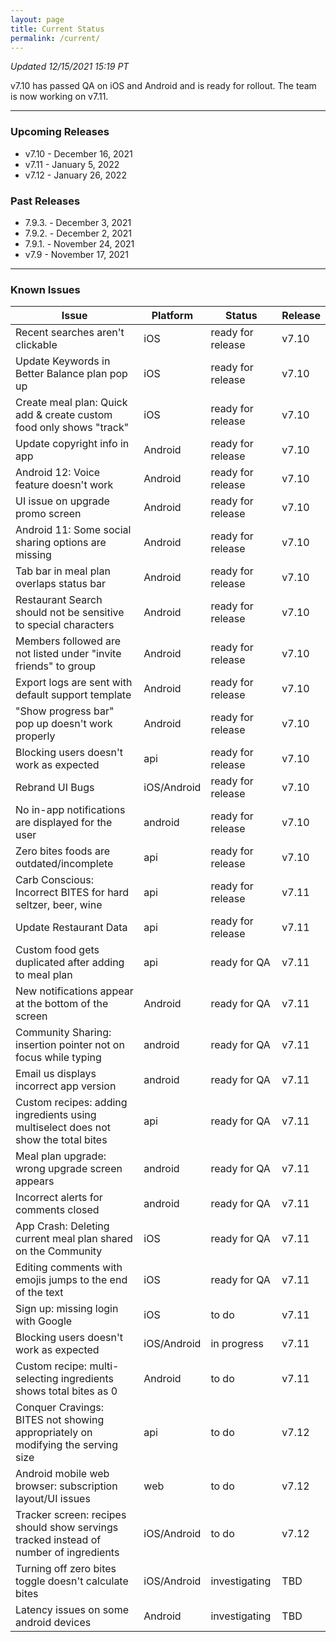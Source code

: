 ```yaml
---
layout: page
title: Current Status
permalink: /current/
---
```


_Updated 12/15/2021 15:19 PT_

v7.10 has passed QA on iOS and Android and is ready for rollout. The team is now working on v7.11.

***

### Upcoming Releases
- v7.10   - December 16, 2021
- v7.11   - January 5, 2022
- v7.12   - January 26, 2022
 
### Past Releases
- 7.9.3.  - December 3, 2021
- 7.9.2.  - December 2, 2021
- 7.9.1.  - November 24, 2021
- v7.9    - November 17, 2021

***

### Known Issues

|Issue                          |Platform   | Status    | Release           |
| ---                           | ---       | ---       | ---               |
|Recent searches aren't clickable|iOS|ready for release| v7.10|
|Update Keywords in Better Balance plan pop up|iOS|ready for release | v7.10|
|Create meal plan: Quick add & create custom food only shows "track"|iOS|ready for release| v7.10|
|Update copyright info in app|Android|ready for release | v7.10|
|Android 12: Voice feature doesn't work|Android|ready for release | v7.10|
|UI issue on upgrade promo screen |Android|ready for release| v7.10|
|Android 11: Some social sharing options are missing|Android|ready for release| v7.10|
|Tab bar in meal plan overlaps status bar |Android|ready for release | v7.10|
|Restaurant Search should not be sensitive to special characters|Android|ready for release| v7.10|
|Members followed are not listed under "invite friends" to group|Android|ready for release| v7.10|
|Export logs are sent with default support template|Android|ready for release| v7.10|
|"Show progress bar" pop up doesn't work properly|Android|ready for release| v7.10|
|Blocking users doesn't work as expected|api|ready for release| v7.10|
|Rebrand UI Bugs |iOS/Android|ready for release | v7.10|
|No in-app notifications are displayed for the user|android|ready for release| v7.10|
|Zero bites foods are outdated/incomplete|api|ready for release| v7.10|
|Carb Conscious: Incorrect BITES for hard seltzer, beer, wine |api|ready for release| v7.11|
|Update Restaurant Data|api|ready for release | v7.11|
|Custom food gets duplicated after adding to meal plan|api|ready for QA| v7.11|
|New notifications appear at the bottom of the screen |Android|ready for QA| v7.11|
|Community Sharing: insertion pointer not on focus while typing|android|ready for QA| v7.11|
|Email us displays incorrect app version|android|ready for QA| v7.11|
|Custom recipes: adding ingredients using multiselect does not show the total bites|api|ready for QA| v7.11|
|Meal plan upgrade: wrong upgrade screen appears|android|ready for QA| v7.11|
|Incorrect alerts for comments closed|android|ready for QA| v7.11|
|App Crash: Deleting current meal plan shared on the Community |iOS|ready for QA | v7.11|
|Editing comments with emojis jumps to the end of the text|iOS|ready for QA| v7.11|
|Sign up: missing login with Google|iOS|to do| v7.11|
|Blocking users doesn't work as expected|iOS/Android|in progress| v7.11|
|Custom recipe: multi-selecting ingredients shows total bites as 0|Android|to do| v7.11|
|Conquer Cravings: BITES not showing appropriately on modifying the serving size|api|to do| v7.12|
|Android mobile web browser: subscription layout/UI issues|web|to do| v7.12|
|Tracker screen: recipes should show servings tracked instead of number of ingredients|iOS/Android|to do| v7.12|
|Turning off zero bites toggle doesn't calculate bites|iOS/Android|investigating| TBD|
|Latency issues on some android devices|Android|investigating| TBD|
